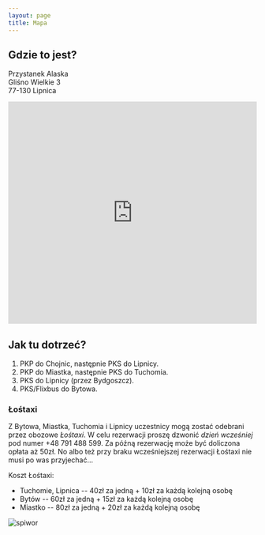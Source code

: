 ```yaml
---
layout: page
title: Mapa
---
```


## Gdzie to jest?

Przystanek Alaska  
Gliśno Wielkie 3  
77-130 Lipnica

<iframe src="https://www.google.com/maps/embed?pb=!1m14!1m8!1m3!1d974214.8425178982!2d16.461922195576527!3d53.94084865804974!3m2!1i1024!2i768!4f13.1!3m3!1m2!1s0x470204cd92f5b3a7%3A0x142d6def33705aef!2sGli%C5%9Bno%20Wielkie%203%2C%2077-130%20Gli%C5%9Bno%20Wielkie!5e0!3m2!1sen!2spl!4v1659384842569!5m2!1sen!2spl"
    width="100%" height="450" frameborder="0" style="border:0" allowfullscreen></iframe>

## Jak tu dotrzeć?

1. PKP do Chojnic, następnie PKS do Lipnicy.
2. PKP do Miastka, następnie PKS do Tuchomia.
2. PKS do Lipnicy (przez Bydgoszcz).
3. PKS/Flixbus do Bytowa.

### Łośtaxi

Z Bytowa, Miastka, Tuchomia i Lipnicy uczestnicy mogą zostać odebrani przez obozowe *Łośtaxi*. W celu rezerwacji proszę dzwonić *dzień wcześniej* pod numer +48 791 488 599. Za późną rezerwację może być doliczona opłata aż 50zł. No albo też przy braku wcześniejszej rezerwacji Łośtaxi nie musi po was przyjechać...

Koszt Łośtaxi:

- Tuchomie, Lipnica -- 40zł za jedną + 10zł za każdą kolejną osobę
- Bytów -- 60zł za jedną + 15zł za każdą kolejną osobę
- Miastko -- 80zł za jedną + 20zł za każdą kolejną osobę

![spiwor](/public/spiwor.jpg)

